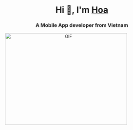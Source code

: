 <h1 align="center">Hi 👋, I'm <a href="https://100rabhcsmc.github.io/Me.io/" target="blank">
Hoa</a></h1>
<h3 align="center">A Mobile App developer from Vietnam </h3>


<a target="_blank" align="center">
  <img align="center" top="500" height="300" width="400" alt="GIF" src="https://media.giphy.com/media/SWoSkN6DxTszqIKEqv/giphy.gif">
</a>

